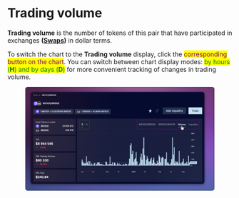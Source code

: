# Trading volume

**Trading volume** is the number of tokens of this pair that have participated in exchanges **(**[**Swaps**](transactions.md)**)** in dollar terms.

To switch the chart to the **Trading volume** display, click the <mark style="color:purple;">corresponding button on the chart</mark>. You can switch between chart display modes: <mark style="color:green;">by hours (</mark><mark style="color:green;">**H**</mark><mark style="color:green;">) and by days (</mark><mark style="color:green;">**D**</mark><mark style="color:green;">)</mark> for more convenient tracking of changes in trading volume.

<figure><img src="../../../../.gitbook/assets/image (349).png" alt=""><figcaption></figcaption></figure>
